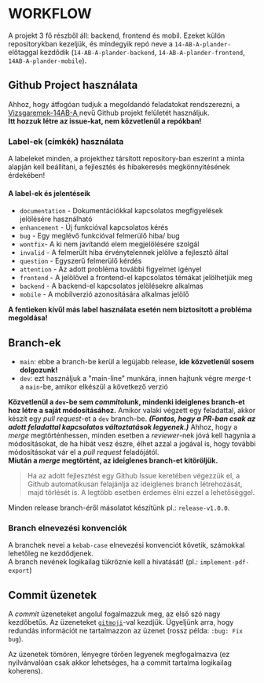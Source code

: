 # WORKFLOW

A projekt 3 fő részből áll: backend, frontend és mobil. Ezeket külön repositorykban kezeljük, 
és mindegyik repó neve a `14-AB-A-plander-` előtaggal kezdődik 
(`14-AB-A-plander-backend`, `14-AB-A-plander-frontend`, `14AB-A-plander-mobile`).

## Github Project használata

Ahhoz, hogy átfogóan tudjuk a megoldandó feladatokat rendszerezni, a [Vizsgaremek-14AB-A
](https://github.com/users/Dansoftowner/projects/1) nevű Github projekt felületét használjuk.  
**Itt hozzuk létre az issue-kat, nem közvetlenül a repókban!**

### Label-ek (címkék) használata

  A labeleket minden, a projekthez társított repository-ban eszerint a minta alapján kell beállítani, a fejlesztés és hibakeresés megkönnyítésének érdekében!

#### A label-ek és jelentéseik
-  `documentation` - Dokumentációkkal kapcsolatos megfigyelések jelölésére használható
-  `enhancement` - Új funkcióval kapcsolatos kérés
-  `bug` - Egy meglévő funkcióval felmerülő hiba/ bug
-  `wontfix`- A ki nem javítandó elem megjelölésére szolgál
-  `invalid` - A felmerült hiba érvénytelennek jelölve a fejlesztő által
-  `question` - Egyszerű felmerülő kérdés
-  `attention` - Az adott probléma további figyelmet igényel
-  `frontend` - A jelölővel a frontend-el kapcsolatos témákat jelölhetjük meg
-  `backend` - A backend-el kapcsolatos jelölésekre alkalmas
-  `mobile` - A mobilverzió azonosítására alkalmas jelölő

**A fentieken kívűl más label használata esetén nem biztosított a probléma megoldása!**

## Branch-ek
- `main`: ebbe a branch-be kerül a legújabb release, **ide közvetlenül sosem dolgozunk!**
- `dev`: ezt használjuk a "main-line" munkára, innen hajtunk végre *merge*-t a `main`-be, amikor elkészül a következő verzió

**Közvetlenül a `dev`-be sem *commit*olunk, mindenki ideiglenes branch-et hoz létre a saját módosításához.**
Amikor valaki végzett egy feladattal, akkor készít egy *pull request*-et a `dev` branch-be. ***(Fontos, hogy a PR-ban csak az adott feladattal kapcsolatos változtatások  legyenek.)***
Ahhoz, hogy a *merge* megtörténhessen, minden esetben a *reviewer*-nek jóvá kell hagynia a módosításokat, de ha hibát vesz észre, élhet azzal a jogával is, hogy további módosításokat vár el a *pull request* feladójától.  
**Miután a *merge* megtörtént, az ideiglenes branch-et kitöröljük.**
> Ha az adott fejlesztést egy Github Issue keretében végezzük el, a Github automatikusan felajánlja
> az ideiglenes branch létrehozását, majd törlését is. A legtöbb esetben érdemes élni ezzel a lehetőséggel.

Minden release branch-éről másolatot készítünk pl.: `release-v1.0.0`.

### Branch elnevezési konvenciók
A branchek nevei a `kebab-case` elnevezési konvenciót követik, számokkal lehetőleg ne kezdődjenek.  
A branch nevének logikailag tükröznie kell a hivatását! (pl.: `implement-pdf-export`)

## Commit üzenetek
A *commit* üzeneteket angolul fogalmazzuk meg, az első szó nagy kezdőbetűs.
Az üzeneteket [`gitmoji`](https://gitmoji.dev/)-val kezdjük. Ügyeljünk arra, hogy redundás információt
ne tartalmazzon az üzenet (rossz példa: `:bug: Fix bug`).

Az üzenetek tömören, lényegre törően legyenek megfogalmazva (ez nyilvánvalóan csak akkor lehetséges, ha a commit tartalma logikailag koherens).
